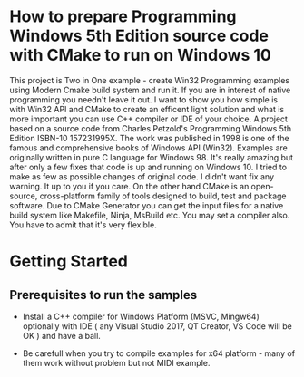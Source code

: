 # How to prepare Programming Windows 5th Edition source code with CMake to run on Windows 10 
This project is Two in One example - create Win32 Programming examples using Modern Cmake build system and run it. If you are in interest of native programming you needn't leave it out. I want to show you how simple is with Win32 API and CMake to create an efficent light solution and what is more important you can use C++ compiler or IDE of your choice. A project  based on  a source code from Charles Petzold's Programming Windows 5th Edition ISBN-10 157231995X. The work was published in 1998 is one of the famous and comprehensive books of Windows API (Win32). Examples are originally written in pure C language for Windows 98. It's really amazing but after only a few fixes that code is up and running on Windows 10. I tried to make as few as possible changes of original code. I didn't want fix any warning. It up to you if you care. On the other hand CMake is an open-source, cross-platform family of tools designed to build, test and package software. Due to CMake Generator you can get the input files for a native build system like Makefile, Ninja, MsBuild etc. You may set a compiler also. You have to admit that it's very flexible.
# Getting Started

## Prerequisites to run the samples
- Install a C++ compiler for Windows Platform (MSVC, Mingw64) optionally with IDE ( any Visual Studio 2017, QT Creator, VS Code will be OK ) and have a ball.

- Be carefull when you try to compile examples for x64 platform - many of them work without problem but not MIDI example.
